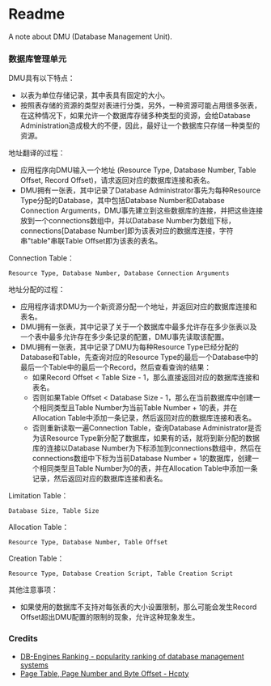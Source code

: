 # Readme
A note about DMU (Database Management Unit).

### 数据库管理单元

DMU具有以下特点：
- 以表为单位存储记录，其中表具有固定的大小。
- 按照表存储的资源的类型对表进行分类，另外，一种资源可能占用很多张表，在这种情况下，如果允许一个数据库存储多种类型的资源，会给Database Administration造成极大的不便，因此，最好让一个数据库只存储一种类型的资源。

地址翻译的过程：
- 应用程序向DMU输入一个地址 (Resource Type, Database Number, Table Offset, Record Offset)，请求返回对应的数据库连接和表名。
- DMU拥有一张表，其中记录了Database Administrator事先为每种Resource Type分配的Database，其中包括Database Number和Database Connection Arguments，DMU事先建立到这些数据库的连接，并把这些连接放到一个connections数组中，并以Database Number为数组下标，connections\[Database Number\]即为该表对应的数据库连接，字符串"table"串联Table Offset即为该表的表名。

Connection Table：
```
Resource Type, Database Number, Database Connection Arguments
```

地址分配的过程：
- 应用程序请求DMU为一个新资源分配一个地址，并返回对应的数据库连接和表名。
- DMU拥有一张表，其中记录了关于一个数据库中最多允许存在多少张表以及一个表中最多允许存在多少条记录的配置，DMU事先读取该配置。
- DMU拥有一张表，其中记录了DMU为每种Resource Type已经分配的Database和Table，先查询对应的Resource Type的最后一个Database中的最后一个Table中的最后一个Record，然后查看查询的结果：
  - 如果Record Offset < Table Size - 1，那么直接返回对应的数据库连接和表名。
  - 否则如果Table Offset < Database Size - 1，那么在当前数据库中创建一个相同类型且Table Number为当前Table Number + 1的表，并在Allocation Table中添加一条记录，然后返回对应的数据库连接和表名。
  - 否则重新读取一遍Connection Table，查询Database Administrator是否为该Resource Type新分配了数据库，如果有的话，就将到新分配的数据库的连接以Database Number为下标添加到connections数组中，然后在connections数组中下标为当前Database Number + 1的数据库，创建一个相同类型且Table Number为0的表，并在Allocation Table中添加一条记录，然后返回对应的数据库连接和表名。

Limitation Table：
```
Database Size, Table Size
```

Allocation Table：
```
Resource Type, Database Number, Table Offset
```

Creation Table：
```
Resource Type, Database Creation Script, Table Creation Script
```

其他注意事项：
- 如果使用的数据库不支持对每张表的大小设置限制，那么可能会发生Record Offset超出DMU配置的限制的现象，允许这种现象发生。

### Credits
- [DB-Engines Ranking - popularity ranking of database management systems](https://db-engines.com/en/ranking)
- [Page Table, Page Number and Byte Offset - Hcpty](https://github.com/hcpty/page-table-page-number-and-byte-offset)
